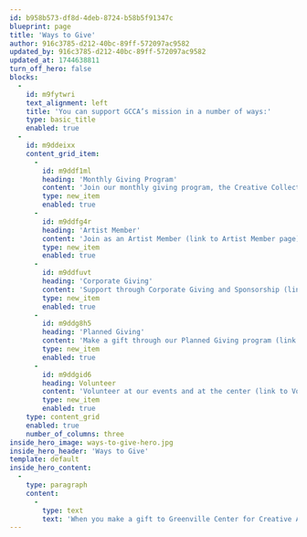 ```yaml
---
id: b958b573-df8d-4deb-8724-b58b5f91347c
blueprint: page
title: 'Ways to Give'
author: 916c3785-d212-40bc-89ff-572097ac9582
updated_by: 916c3785-d212-40bc-89ff-572097ac9582
updated_at: 1744638811
turn_off_hero: false
blocks:
  -
    id: m9fytwri
    text_alignment: left
    title: 'You can support GCCA’s mission in a number of ways:'
    type: basic_title
    enabled: true
  -
    id: m9ddeixx
    content_grid_item:
      -
        id: m9ddf1ml
        heading: 'Monthly Giving Program'
        content: 'Join our monthly giving program, the Creative Collective (link to CC page/monthly giving page)'
        type: new_item
        enabled: true
      -
        id: m9ddfg4r
        heading: 'Artist Member'
        content: 'Join as an Artist Member (link to Artist Member page)'
        type: new_item
        enabled: true
      -
        id: m9ddfuvt
        heading: 'Corporate Giving'
        content: 'Support through Corporate Giving and Sponsorship (link to Corporate Giving page)'
        type: new_item
        enabled: true
      -
        id: m9ddg8h5
        heading: 'Planned Giving'
        content: 'Make a gift through our Planned Giving program (link to Planned Giving page)'
        type: new_item
        enabled: true
      -
        id: m9ddgid6
        heading: Volunteer
        content: 'Volunteer at our events and at the center (link to Volunteer Page)'
        type: new_item
        enabled: true
    type: content_grid
    enabled: true
    number_of_columns: three
inside_hero_image: ways-to-give-hero.jpg
inside_hero_header: 'Ways to Give'
template: default
inside_hero_content:
  -
    type: paragraph
    content:
      -
        type: text
        text: 'When you make a gift to Greenville Center for Creative Arts you foster quality art education opportunities for all ages, broaden perspectives with exhibits you can’t see anywhere else (always free to the public), and provide a pathway for artists to grow and collaborate. Your generous donation allows for outreach into the communities that surround us, supports our critical programming and arts education for all, and helps to sustain our mission into the future.'
---
```

